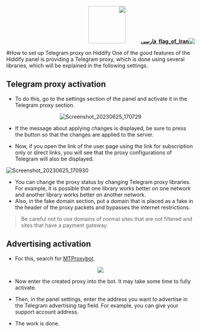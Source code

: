 <div dir=rtl>

[**![flag_of_Iran](https://user-images.githubusercontent.com/125398461/234186932-52f1fa82-52c6-417f-8b37-08fe9250a55f.png) &nbsp;فارسی**](https://github.com/hiddify/hiddify-config/wiki/Cloud-init-%D9%86%D8%B5%D8%A8)&nbsp;&nbsp;&nbsp;&nbsp;&nbsp;&nbsp;&nbsp;&nbsp;&nbsp;&nbsp;<a href="https://github.com/hiddify/hiddify-config/wiki/All-tutorials-and-videos"><img width="100" src="https://github.com/hiddify/hiddify-config/assets/125398461/8ac5b906-105c-4b98-acf5-0e12e39e33f6" /></a>

</div>


#How to set up Telegram proxy on Hiddify
One of the good features of the Hiddify panel is providing a Telegram proxy, which is done using several libraries, which will be explained in the following settings.

## Telegram proxy activation

- To do this, go to the settings section of the panel and activate it in the Telegram proxy section.

<div align=center>

![Screenshot_20230625_170729](https://github.com/hiddify/hiddify-config/assets/125398461/1887f940-e448-4fad-ad87-c27c42d2ad4f)

</div>

- If the message about applying changes is displayed, be sure to press the button so that the changes are applied to the server.

- Now, if you open the link of the user page using the link for subscription only or direct links, you will see that the proxy configurations of Telegram will also be displayed.

![Screenshot_20230625_170930](https://github.com/hiddify/hiddify-config/assets/125398461/1437b7ee-af18-4e15-a1a8-c88188339f15)

- You can change the proxy status by changing Telegram proxy libraries. For example, it is possible that one library works better on one network and another library works better on another network.
- Also, in the fake domain section, put a domain that is placed as a fake in the header of the proxy packets and bypasses the internet restrictions.
> Be careful not to use domains of normal sites that are not filtered and sites that have a payment gateway.

## Advertising activation

- For this, search for [MTProxybot](https://t.me/MTProxybot).

<div align=center>

![](https://user-images.githubusercontent.com/125398461/248558462-3fed75f8-0580-469a-a306-e01d385ee6ec.png)
</div>

- Now enter the created proxy into the bot. It may take some time to fully activate.

- Then, in the panel settings, enter the address you want to advertise in the Telegram advertising tag field. For example, you can give your support account address.

- The work is done.